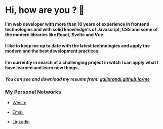 # Hi, how are you ?  👋

#### I'm web developer with more than 10 years of experience in frontend technologies and with solid knowledge's of Javascript, CSS and some of the modern libraries like React, Svelte and Vue.

#### I like to keep me up to date with the latest technologies and apply the modern and the best development practices.

#### I'm currently in search of a challenging project in witch I can apply what I have learned and learn new things. 

##### You can see and download my resume from: [galiprandi.github.io/me](https://galiprandi.github.io/me)

### My Personal Networks

* [Wesite](https://galiprandi.github.io/me)

* [Email](mailto:galiprandi@gmail.com)

* [Linkedin](https://www.linkedin.com/in/galiprandi)
